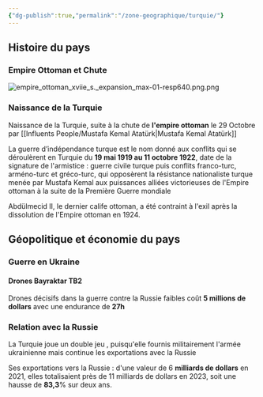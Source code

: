```yaml
---
{"dg-publish":true,"permalink":"/zone-geographique/turquie/"}
---
```


## Histoire du pays 
### Empire Ottoman et Chute
![empire_ottoman_xviie_s._expansion_max-01-resp640.png.png](/img/user/Data/empire_ottoman_xviie_s._expansion_max-01-resp640.png.png)

### Naissance de la Turquie 


Naissance de la Turquie, suite à la chute de **l'empire ottoman** le 29 Octobre par [[Influents People/Mustafa Kemal Atatürk\|Mustafa Kemal Atatürk]] 

La guerre d’indépendance turque  est le nom donné aux conflits qui se déroulèrent en Turquie du **19 mai 1919 au 11 octobre 1922**, date de la signature de l'armistice : guerre civile turque puis conflits franco-turc, arméno-turc et gréco-turc, qui opposèrent la résistance nationaliste turque menée par Mustafa Kemal aux puissances alliées victorieuses de l'Empire ottoman à la suite de la Première Guerre mondiale

Abdülmecid II, le dernier calife ottoman, a été contraint à l'exil après la dissolution de l'Empire ottoman en 1924.
## Géopolitique et économie du pays 

### Guerre en Ukraine

#### Drones Bayraktar TB2

Drones décisifs dans la guerre contre la Russie faibles coût **5 millions de dollars**  avec une endurance de **27h** 

### Relation avec la Russie 

La Turquie joue un double jeu , puisqu'elle fournis militairement l'armée ukrainienne mais continue les exportations avec la Russie 

Ses exportations vers la Russie : d'une valeur de 6 **milliards de dollars** en 2021, elles totalisaient près de 11 milliards de dollars en 2023, soit une hausse de **83,3**% sur deux ans.

